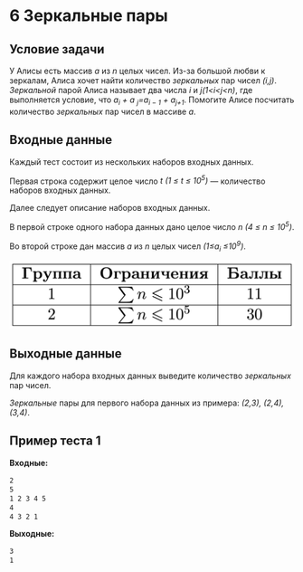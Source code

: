 # 6 Зеркальные пары

## Условие задачи
У Алисы есть массив *a* из *n* целых чисел. Из-за большой любви к зеркалам, Алиса хочет найти количество
*зеркальных* пар чисел *(i,j)*. *Зеркальной* парой Алиса называет два числа *i* и *j(1<i<j<n)*,
где выполняется условие, что *a<sub>i</sub> + a <sub>j</sub>=a<sub>i − 1</sub> + a<sub>j+1</sub>*.
Помогите Алисе посчитать количество *зеркальных* пар чисел в массиве *a*.

## Входные данные
Каждый тест состоит из нескольких наборов входных данных.

Первая строка содержит целое число *t (1 ≤ t ≤ 10<sup>5</sup>)* — количество наборов входных данных.

Далее следует описание наборов входных данных.

В первой строке одного набора данных дано целое число *n (4 ≤ n ≤ 10<sup>5</sup>)*.

Во второй строке дан массив *a* из *n* целых чисел *(1≤a<sub>i</sub> ≤10<sup>9</sup>)*.

 ![Таблица](simmmetrical-pairs-groups.png "Таблица")

## Выходные данные
Для каждого набора входных данных выведите количество *зеркальных* пар чисел.

*Зеркальные* пары для первого набора данных из примера: *(2,3), (2,4), (3,4)*.

## Пример теста 1
**Входные:**
```
2
5
1 2 3 4 5
4
4 3 2 1
```
**Выходные:**
```
3
1
```
